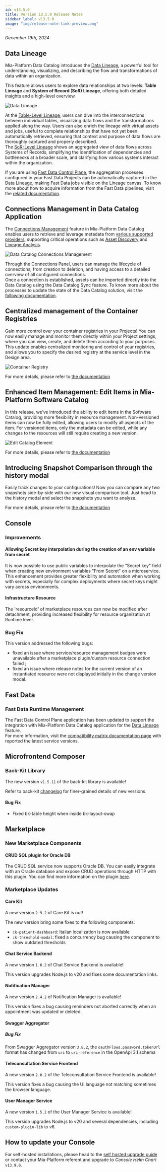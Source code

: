 ```yaml
---
id: v13.5.0
title: Version 13.5.0 Release Notes
sidebar_label: v13.5.0
image: "img/release-note-link-preview.png"
---
```


_December 19th, 2024_

## Data Lineage

Mia-Platform Data Catalog introduces the [Data Lineage](/data_catalog/frontend/data_lineage.mdx), a powerful tool for understanding, visualizing, and describing the flow and transformations of data within an organization.  

This feature allows users to explore data relationships at two levels: **Table Lineage** and **System of Record (SoR) Lineage**, offering both detailed insights and a high-level overview. 

![Data Lineage](img/data-lineage-overview.png)

At the [Table-Level Lineage](/data_catalog/frontend/data_lineage.mdx#table-level-lineage), users can dive into the interconnections between individual tables, visualizing data flows and the transformations applied along the way. Users can also enrich the lineage with virtual assets and jobs, useful to complete relationships that have not yet been automatically retrieved, ensuring that context and purpose of data flows are thoroughly captured and properly described.  
The [SoR-Level Lineage](/data_catalog/frontend/data_lineage.mdx#system-of-record-level-lineage) shows an aggregated view of data flows across Systems of Records, simplifying the identification of dependencies and bottlenecks at a broader scale, and clarifying how various systems interact within the organization.

If you are using [Fast Data Control Plane](/fast_data/runtime_management/overview.mdx), the aggregation processes configured in your Fast Data Projects can be automatically captured in the Data Lineage, making Fast Data jobs visible on the Lineage canvas. To know more about how to acquire information from the Fast Data pipelines, visit the [related documentation](/data_catalog/data_catalog_job_runner.mdx#fast-data-jobs-sync).

## Connections Management in Data Catalog Application

The [Connections Management](/data_catalog/frontend/data_catalog_connections.mdx) feature in Mia-Platform Data Catalog enables users to retrieve and leverage metadata from [various supported providers](/data_catalog/frontend/data_catalog_connections.mdx#connection-providers), supporting critical operations such as [Asset Discovery](/data_catalog/frontend/data_catalog_assets.mdx) and [Lineage Analysis](/data_catalog/frontend/data_lineage.mdx).  

![Data Catalog Connections Management](img/data-catalog-connections-management.png)

Through the Connections Panel, users can manage the lifecycle of connections, from creation to deletion, and having access to a detailed overview of all configured connections.  
Once a connection is established, assets can be imported directly into the Data Catalog using the Data Catalog Sync feature. To know more about the processes to update the state of the Data Catalog solution, visit the [following documentation](/data_catalog/data_catalog_job_runner.mdx#available-jobs).

## Centralized management of the Container Registries 

Gain more control over your container registries in your Projects! You can now easily manage and monitor them directly within your Project settings, where you can view, create, and delete them according to your purposes. 
This update enables centralized monitoring and control of your registries, and allows you to specify the desired registry at the service level in the Design area.

![Container Registry](img/container_registry.png)

For more details, please refer to [the documentation](/console/project-configuration/project-settings.md#container-registries)

## Enhanced Item Management: Edit Items in Mia-Platform Software Catalog

In this release, we’ve introduced the ability to edit items in the Software Catalog, providing more flexibility in resource management. Non-versioned items can now be fully edited, allowing users to modify all aspects of the item. For versioned items, only the metadata can be edited, while any changes to the resources will still require creating a new version.

![Edit Catalog Element](img/edit_catalog.png)

For more details, please refer to [the documentation](/software-catalog/manage-items/software-catalog-ui/update/overview.md)

## Introducing Snapshot Comparison through the history modal 

Easily track changes to your configurations! Now you can compare any two snapshots side-by-side with our new visual comparison tool. Just head to the history modal and select the snapshots you want to analyze.

For more details, please refer to [the documentation](/development_suite/set-up-infrastructure/revisions-and-versions.md)

## Console

### Improvements

#### Allowing Secret key interpolation during the creation of an env variable from secret

It is now possible to use public variables to interpolate the "Secret key" field when creating new environment variables "From Secret" on a microservice. This enhancement provides greater flexibility and automation when working with secrets, especially for complex deployments where secret keys might vary across environments.

#### Infrastructure Resource

The 'resourceId' of marketplace resources can now be modified after detachment, providing increased flexibility for resource organization at Runtime level.

### Bug Fix

This version addressed the following bugs:

* fixed an issue where service/resource management badges were unavailable after a marketplace plugin/custom resource connection failed ;
* fixed an issue where release notes for the current version of an instantiated resource were not displayed initially in the change version modal.

## Fast Data

### Fast Data Runtime Management

The Fast Data Control Plane application has been updated to support the integration with Mia-Platform Data Catalog application for the [Data Lineage](#data-lineage) feature.  
For more information, visit the [compatibility matrix documentation page](/fast_data/runtime_management/compatibility_matrix.md#service-latest-versions) with reported the latest service versions.

## Microfrontend Composer

### Back-Kit Library

The new version `v1.5.11` of the back-kit library is available!

Refer to back-kit [changelog](/microfrontend-composer/back-kit/changelog.md) for finer-grained details of new versions.

#### Bug Fix

* Fixed bk-table height when inside bk-layout-swap

## Marketplace

### New Marketplace Components

#### CRUD SQL plugin for Oracle DB

The CRUD SQL service now supports Oracle DB. You can easily integrate with an Oracle database and expose CRUD operations through HTTP with this plugin.
You can find more information on the plugin [here](/runtime_suite/crud-postgresql/10_overview.md).


### Marketplace Updates

#### Care Kit

A new version `2.9.2` of Care Kit is out!

The new version bring some fixes to the following components:

- `ck-patient-dashboard`: Italian localization is now available
- `ck-threshold-modal`: fixed a concurrency bug causing the component to show outdated thresholds  

#### Chat Service Backend

A new version `1.0.2` of Chat Service Backend is available!

This version upgrades Node.js to v20 and fixes some documentation links.

#### Notification Manager

A new version `2.4.2` of Notification Manager is available!

This version fixes a bug causing reminders not aborted correctly when an appointment was updated or deleted. 

#### Swagger Aggregator

##### Bug Fix

From Swagger Aggregator version `3.8.2`, the `oauthFlows.password.tokenUrl` format has changed from `uri` to `uri-reference` in the OpenApi 3.1 schema

#### Teleconsultation Service Frontend

A new version `2.0.2` of the Teleconsultation Service Frontend is available!

This version fixes a bug causing the UI language not matching sometimes the browser language.

#### User Manager Service

A new version `1.5.2` of the User Manager Service is available!

This version upgrades Node.js to v20 and several dependencies, including `custom-plugin-lib` to v6.

## How to update your Console

For self-hosted installations, please head to the [self hosted upgrade guide](/infrastructure/self-hosted/installation-chart/100_how-to-upgrade.md) or contact your Mia-Platform referent and upgrade to _Console Helm Chart_ `v13.9.0`.

